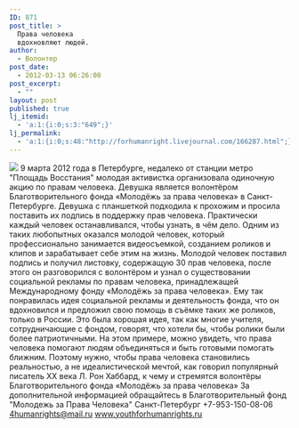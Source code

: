 ```yaml
---
ID: 871
post_title: >
  Права человека
  вдохновляют людей.
author:
  - Волонтер
post_date:
  - 2012-03-13 06:26:00
post_excerpt:
  - ""
layout: post
published: true
lj_itemid:
  - 'a:1:{i:0;s:3:"649";}'
lj_permalink:
  - 'a:1:{i:0;s:48:"http://forhumanright.livejournal.com/166287.html";}'
---
```


<img src="http://cs5338.vk.com/u132145096/132409092/x_5b26039f.jpg" /> 9 марта 2012 года в Петербурге, недалеко от станции метро "Площадь Восстания" молодая активистка организовала одиночную акцию по правам человека. Девушка является волонтёром Благотворительного фонда «Молодёжь за права человека» в Санкт-Петербурге. 
Девушка с планшеткой подходила к прохожим и просила поставить их подпись в поддержку прав человека. Практически каждый человек останавливался, чтобы узнать, в чём дело. Одним из таких любопытных оказался молодой человек, который профессионально занимается видеосъемкой, созданием роликов и клипов и зарабатывает себе этим на жизнь. Молодой человек поставил подпись и получил листовку, содержащую 30 прав человека, после этого он разговорился с волонтёром и узнал о существовании социальной рекламы по правам человека, принадлежащей Международному фонду «Молодёжь за права человека». Ему так понравилась идея социальной рекламы и деятельность фонда, что он вдохновился и предложил свою помощь в съёмке таких же роликов, только в России. Это была хорошая идея, так как многие учителя, сотрудничающие с фондом, говорят, что хотели бы, чтобы ролики были более патриотичными. 
На этом примере, можно увидеть, что права человека помогают людям объединяться и быть готовыми помогать ближним. Поэтому нужно, чтобы права человека становились реальностью, а не идеалистической мечтой, как говорил популярный писатель ХХ века Л. Рон Хаббард, к чему и стремятся волонтёры Благотворительного фонда «Молодёжь за права человека»
За дополнительной информацией обращайтесь в
Благотворительный фонд
"Молодежь за Права Человека" Санкт-Петербург 
+7-953-150-08-06 
4humanrights@mail.ru
www.youthforhumanrights.ru